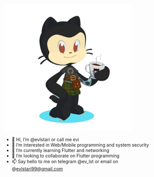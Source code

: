 
<picture>
  <source media="(prefers-color-scheme: dark)" srcset="https://github.com/evlstari/evlstari/blob/main/octocat-1687976941962.png">
  <source media="(prefers-color-scheme: light)" srcset="https://github.com/evlstari/evlstari/blob/main/octocat-1687976941962.png">
  <img alt="Shows an illustrated sun in light mode and a moon with stars in dark mode." src="https://github.com/evlstari/evlstari/blob/main/octocat-1687976941962.png" height="400">
</picture>

- 👋 Hi, I’m @evlstari or call me evi
- 👀 I’m interested in Web/Mobile programming and system security
- 🌱 I’m currently learning Flutter and networking
- 💞️ I’m looking to collaborate on Flutter programming
- 📫 Say hello to me on telegram @ev_lst or email on @evlstari99@gmail.com



<!---
<p align="left">
  <a href="https://github.com/codemaker2015/codemaker2015">
    <img src="https://komarev.com/ghpvc/?username=codemaker2015&color=red" alt="profile views" />
  </a>
  <a href="https://github.com/codemaker2015/codemaker2015">
    <img src="https://visitor-badge.glitch.me/badge?page_id=page.id" alt="page views" />
  </a>
  <a href="https://stackoverflow.com/users/7103882">
    <img alt="Stack Exchange reputation" src="https://img.shields.io/stackexchange/stackoverflow/r/7103882?color=orange&label=reputation&logo=stackoverflow">
  </a>
  <a href="https://www.hackerrank.com/codemaker2015">
    <img alt="HackerRank" src="https://img.shields.io/badge/hackerrank-15+-green?color=green&logo=hackerrank">
  </a>
  <a href="https://codemaker2015.medium.com">
    <img alt="Medium" src="https://img.shields.io/badge/medium-40+-lightgrey?color=lightgrey&logo=medium">
  </a>
  <a href="https://github.com/codemaker2015?tab=followers">
    <img alt="GitHub followers" src="https://img.shields.io/github/followers/codemaker2015?color=yellow&logo=github">
  </a>
  <a href="https://www.linkedin.com/in/codemaker2015">
    <img alt="Linkedin followers" src="https://img.shields.io/badge/followers-1.9K-blue?color=blue&logo=linkedin">
  </a>
  <a href="https://twitter.com/codemaker2014">
    <img alt="Twitter followers" src="https://img.shields.io/badge/followers-1-blue?color=orange&logo=twitter">
  </a>
  <a href="https://www.facebook.com/vishnu.sivan.754">
    <img alt="Facebook friends" src="https://img.shields.io/badge/friends-1.9K-blue?color=yellowgreen&logo=facebook">
  </a>
</p>
---->
<!---
evlstari/evlstari is a ✨ special ✨ repository because its `README.md` (this file) appears on your GitHub profile.
You can click the Preview link to take a look at your changes.
--->
